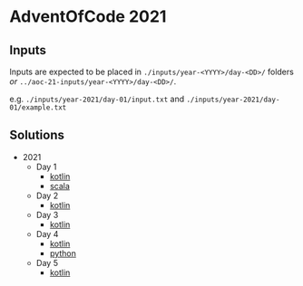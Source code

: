 # AdventOfCode 2021

## Inputs
Inputs are expected to be placed in `./inputs/year-<YYYY>/day-<DD>/` folders
_or_ `../aoc-21-inputs/year-<YYYY>/day-<DD>/`.

e.g. `./inputs/year-2021/day-01/input.txt` and `./inputs/year-2021/day-01/example.txt`

## Solutions
* 2021
  * Day 1
    * [kotlin](./kotlin/src/main/kotlin/year2021/Day01.kt)
    * [scala](./scala/src/main/scala/year2021/Day01.scala)
  * Day 2
    * [kotlin](./kotlin/src/main/kotlin/year2021/Day02.kt)
  * Day 3
    * [kotlin](./kotlin/src/main/kotlin/year2021/Day03.kt)
  * Day 4
    * [kotlin](./kotlin/src/main/kotlin/year2021/Day04.kt)
    * [python](./python/year-2021/day-04.py)
  * Day 5
    * [kotlin](./kotlin/src/main/kotlin/year2021/Day05.kt)
